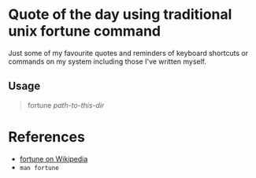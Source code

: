 # Quote of the day using traditional unix fortune command

Just some of my favourite quotes and reminders of keyboard shortcuts or commands on my system including those I've written myself.

## Usage

> fortune _path-to-this-dir_

# References

* [fortune on Wikipedia](https://en.wikipedia.org/wiki/Fortune_%28Unix%29)
* `man fortune`
